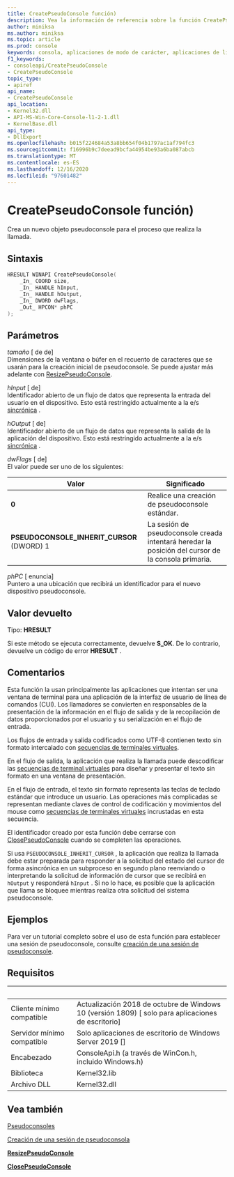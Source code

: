 ```yaml
---
title: CreatePseudoConsole función)
description: Vea la información de referencia sobre la función CreatePseudoConsole, que asigna un nuevo pseudoconsole para el proceso de llamada.
author: miniksa
ms.author: miniksa
ms.topic: article
ms.prod: console
keywords: consola, aplicaciones de modo de carácter, aplicaciones de línea de comandos, aplicaciones de terminal, API de consola, conpty, pseudoconsole
f1_keywords:
- consoleapi/CreatePseudoConsole
- CreatePseudoConsole
topic_type:
- apiref
api_name:
- CreatePseudoConsole
api_location:
- Kernel32.dll
- API-MS-Win-Core-Console-l1-2-1.dll
- KernelBase.dll
api_type:
- DllExport
ms.openlocfilehash: b015f224684a53a8bb654f04b1797ac1af794fc3
ms.sourcegitcommit: f16996b9c7deead9bcfa44954be93a6ba087abcb
ms.translationtype: MT
ms.contentlocale: es-ES
ms.lasthandoff: 12/16/2020
ms.locfileid: "97601482"
---
```

# <a name="createpseudoconsole-function"></a>CreatePseudoConsole función)

Crea un nuevo objeto pseudoconsole para el proceso que realiza la llamada.

## <a name="syntax"></a>Sintaxis

```C
HRESULT WINAPI CreatePseudoConsole(
    _In_ COORD size,
    _In_ HANDLE hInput,
    _In_ HANDLE hOutput,
    _In_ DWORD dwFlags,
    _Out_ HPCON* phPC
);
```

## <a name="parameters"></a>Parámetros

*tamaño* \[ de de\]  
Dimensiones de la ventana o búfer en el recuento de caracteres que se usarán para la creación inicial de pseudoconsole. Se puede ajustar más adelante con [ResizePseudoConsole](resizepseudoconsole.md).

*hInput* \[ de\]  
Identificador abierto de un flujo de datos que representa la entrada del usuario en el dispositivo. Esto está restringido actualmente a la e/s [sincrónica](https://docs.microsoft.com/windows/desktop/Sync/synchronization-and-overlapped-input-and-output) .

*hOutput* \[ de\]  
Identificador abierto de un flujo de datos que representa la salida de la aplicación del dispositivo. Esto está restringido actualmente a la e/s [sincrónica](https://docs.microsoft.com/windows/desktop/Sync/synchronization-and-overlapped-input-and-output) .

*dwFlags* \[ de\]  
El valor puede ser uno de los siguientes:

| Valor | Significado |
|-|-|
| **0** | Realice una creación de pseudoconsole estándar. |
| **PSEUDOCONSOLE_INHERIT_CURSOR** (DWORD) 1 | La sesión de pseudoconsole creada intentará heredar la posición del cursor de la consola primaria. |

*phPC* \[ enuncia\]  
Puntero a una ubicación que recibirá un identificador para el nuevo dispositivo pseudoconsole.

## <a name="return-value"></a>Valor devuelto

Tipo: **HRESULT**

Si este método se ejecuta correctamente, devuelve **S_OK**. De lo contrario, devuelve un código de error **HRESULT** .

## <a name="remarks"></a>Comentarios

Esta función la usan principalmente las aplicaciones que intentan ser una ventana de terminal para una aplicación de la interfaz de usuario de línea de comandos (CUI). Los llamadores se convierten en responsables de la presentación de la información en el flujo de salida y de la recopilación de datos proporcionados por el usuario y su serialización en el flujo de entrada.

Los flujos de entrada y salida codificados como UTF-8 contienen texto sin formato intercalado con [secuencias de terminales virtuales](console-virtual-terminal-sequences.md).

En el flujo de salida, la aplicación que realiza la llamada puede descodificar las [secuencias de terminal virtuales](console-virtual-terminal-sequences.md) para diseñar y presentar el texto sin formato en una ventana de presentación.

En el flujo de entrada, el texto sin formato representa las teclas de teclado estándar que introduce un usuario. Las operaciones más complicadas se representan mediante claves de control de codificación y movimientos del mouse como [secuencias de terminales virtuales](console-virtual-terminal-sequences.md) incrustadas en esta secuencia.

El identificador creado por esta función debe cerrarse con [ClosePseudoConsole](closepseudoconsole.md) cuando se completen las operaciones.

Si usa `PSEUDOCONSOLE_INHERIT_CURSOR` , la aplicación que realiza la llamada debe estar preparada para responder a la solicitud del estado del cursor de forma asincrónica en un subproceso en segundo plano reenviando o interpretando la solicitud de información de cursor que se recibirá en `hOutput` y responderá `hInput` . Si no lo hace, es posible que la aplicación que llama se bloquee mientras realiza otra solicitud del sistema pseudoconsole.

## <a name="examples"></a>Ejemplos

Para ver un tutorial completo sobre el uso de esta función para establecer una sesión de pseudoconsole, consulte [creación de una sesión de pseudoconsole](creating-a-pseudoconsole-session.md).

## <a name="requirements"></a>Requisitos

| &nbsp; | &nbsp; |
|-|-|
| Cliente mínimo compatible | Actualización 2018 de octubre de Windows 10 (versión 1809) \[ solo para aplicaciones de escritorio\] |
| Servidor mínimo compatible | Solo aplicaciones de escritorio de Windows Server 2019 \[\] |
| Encabezado | ConsoleApi.h (a través de WinCon.h, incluido Windows.h) |
| Biblioteca | Kernel32.lib |
| Archivo DLL | Kernel32.dll |

## <a name="see-also"></a>Vea también

[Pseudoconsoles](pseudoconsoles.md)

[Creación de una sesión de pseudoconsola](creating-a-pseudoconsole-session.md)

[**ResizePseudoConsole**](resizepseudoconsole.md)

[**ClosePseudoConsole**](closepseudoconsole.md)
